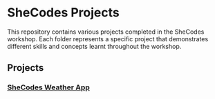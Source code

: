 # SheCodes Projects

This repository contains various projects completed in the SheCodes workshop. Each folder represents a specific project that demonstrates different skills and concepts learnt throughout the workshop.


## Projects 

### [SheCodes Weather App](https://shecodes-weather-app-tau.vercel.app/p)



